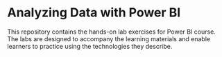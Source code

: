 # Analyzing Data with Power BI

This repository contains the hands-on lab exercises for Power BI course. The labs are designed to accompany the learning materials and enable learners to practice using the technologies they describe.
